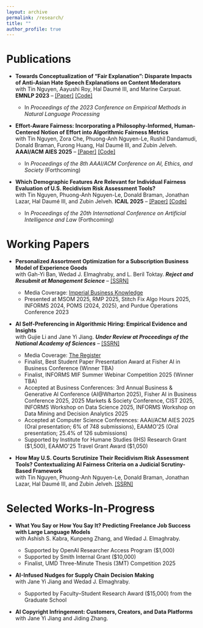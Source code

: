 ```yaml
---
layout: archive
permalink: /research/
title: ""
author_profile: true
---
```


# Publications
- **Towards Conceptualization of “Fair Explanation”: Disparate Impacts of Anti-Asian Hate Speech Explanations on Content Moderators**  
  with Tin Nguyen, Aayushi Roy, Hal Daumé III, and Marine Carpuat. **EMNLP 2023** – [[Paper]](https://aclanthology.org/2023.emnlp-main.602.pdf) [[Code]](https://github.com/jiannan-xu/EMNLP23_Fair_Explanation)
  - In *Proceedings of the 2023 Conference on Empirical Methods in Natural Language Processing*

- **Effort-Aware Fairness: Incorporating a Philosophy-Informed, Human-Centered Notion of Effort into Algorithmic Fairness Metrics**  
  with Tin Nguyen, Zora Che, Phuong-Anh Nguyen-Le, Rushil Dandamudi, Donald Braman, Furong Huang, Hal Daumé III, and Zubin Jelveh. **AAAI/ACM AIES 2025** – [[Paper]](https://www.arxiv.org/pdf/2505.19317) [[Code]](https://drive.google.com/drive/folders/1RsSE1dUHDkn41iKCkIhY5QRdAVKVcrtB?usp=sharing)
  - In *Proceedings of the 8th AAAI/ACM Conference on AI, Ethics, and Society* (Forthcoming)

- **Which Demographic Features Are Relevant for Individual Fairness Evaluation of U.S. Recidivism Risk Assessment Tools?**  
  with Tin Nguyen, Phuong-Anh Nguyen-Le, Donald Braman, Jonathan Lazar, Hal Daumé III, and Zubin Jelveh. **ICAIL 2025** – [[Paper]](https://www.arxiv.org/pdf/2505.09868) [[Code]](https://drive.google.com/drive/folders/1OHyRIQ21ECEZwD2i1xE_7Ahzhqt9w1IO)
  - In *Proceedings of the 20th International Conference on Artificial Intelligence and Law* (Forthcoming)

# Working Papers
- **Personalized Assortment Optimization for a Subscription Business Model of Experience Goods**  
  with Gah-Yi Ban, Wedad J. Elmaghraby, and L. Beril Toktay. ***Reject and Resubmit at Management Science*** – [[SSRN]](https://ssrn.com/abstract=5159539) 
  - Media Coverage: [Imperial Business Knowledge](https://www.imperial.ac.uk/business-school/ib-knowledge/entrepreneurship-innovation/ai-powered-rental-fashion-smarter-recommendations/)  
  - Presented at MSOM 2025, RMP 2025, Stitch Fix Algo Hours 2025, INFORMS 2024, POMS (2024, 2025), and Purdue Operations Conference 2023

- **AI Self-Preferencing in Algorithmic Hiring: Empirical Evidence and Insights**  
  with Gujie Li and Jane Yi Jiang. ***Under Review at Proceedings of the National Academy of Sciences*** – [[SSRN]](https://ssrn.com/abstract=5417394)
  - Media Coverage: [The Register](https://www.theregister.com/2025/09/03/ai_hiring_biased/)
  - Finalist, Best Student Paper Presentation Award at Fisher AI in Business Conference (Winner TBA)
  - Finalist, INFORMS MIF Summer Webinar Competition 2025 (Winner TBA)
  - Accepted at Business Conferences: 3rd Annual Business & Generative AI Conference (AI@Wharton 2025), Fisher AI in Business Conference 2025, 2025 Markets & Society Conference, CIST 2025, INFORMS Workshop on Data Science 2025, INFORMS Workshop on Data Mining and Decision Analytics 2025
  - Accepted at Computer Science Conferences: AAAI/ACM AIES 2025 (Oral presentation; 6% of 748 submissions), EAAMO'25 (Oral presentation; 25.4% of 126 submissions)
  - Supported by Institute for Humane Studies (IHS) Research Grant (\$1,500), EAAMO'25 Travel Grant Award (\$1,050)

- **How May U.S. Courts Scrutinize Their Recidivism Risk Assessment Tools? Contextualizing AI Fairness Criteria on a Judicial Scrutiny-Based Framework**  
  with Tin Nguyen, Phuong-Anh Nguyen-Le, Donald Braman, Jonathan Lazar, Hal Daumé III, and Zubin Jelveh. [[SSRN]](https://papers.ssrn.com/sol3/papers.cfm?abstract_id=5242075)

# Selected Works-In-Progress
- **What You Say or How You Say It? Predicting Freelance Job Success with Large Language Models**  
  with Ashish S. Kabra, Kunpeng Zhang, and Wedad J. Elmaghraby.
  - Supported by OpenAI Researcher Access Program (\$1,000)
  - Supported by Smith Internal Grant (\$10,000)  
  - Finalist, UMD Three-Minute Thesis (3MT) Competition 2025

- **AI-Infused Nudges for Supply Chain Decision Making**  
  with Jane Yi Jiang and Wedad J. Elmaghraby.
  - Supported by Faculty–Student Research Award (\$15,000) from the Graduate School

- **AI Copyright Infringement: Customers, Creators, and Data Platforms** <br> 
  with Jane Yi Jiang and Jiding Zhang.
